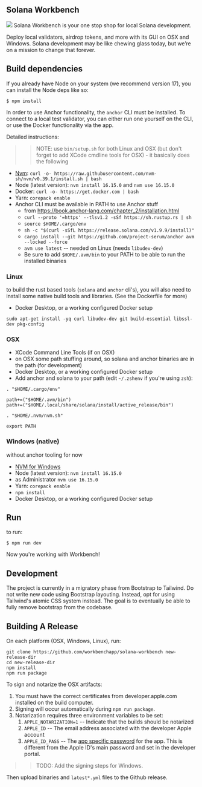## Solana Workbench
![](https://user-images.githubusercontent.com/28492/167247189-af6778ba-e8ee-4676-a7f1-ec5b9792b8b7.png)
Solana Workbench is your one stop shop for local Solana development.

Deploy local validators, airdrop tokens, and more with its GUI on OSX and Windows.
Solana development may be like chewing glass today, but we’re on a mission to change
that forever.

## Build dependencies

If you already have Node on your system (we recommend version 17), you can
install the Node deps like so:

```
$ npm install
```

In order to use Anchor functionality, the `anchor` CLI must be
installed. To connect to a local test validator, you can either
run one yourself on the CLI, or use the Docker functionality via
the app.

Detailed instructions:

>> NOTE: use `bin/setup.sh` for both Linux and OSX (but don't forget to add XCode cmdline tools for OSX) - it basically does the following

- [Nvm](https://github.com/nvm-sh/nvm): `curl -o- https://raw.githubusercontent.com/nvm-sh/nvm/v0.39.1/install.sh | bash`
- Node (latest version): `nvm install 16.15.0` and `nvm use 16.15.0`
- Docker: `curl -o- https://get.docker.com | bash`
- Yarn: `corepack enable`
- Anchor CLI must be available in PATH to use Anchor stuff
  - from https://book.anchor-lang.com/chapter_2/installation.html
  - `curl --proto '=https' --tlsv1.2 -sSf https://sh.rustup.rs | sh`
  - `source $HOME/.cargo/env`
  - `sh -c "$(curl -sSfL https://release.solana.com/v1.9.9/install)"`
  - `cargo install --git https://github.com/project-serum/anchor avm --locked --force`
  - `avm use latest` -- needed on Linux (needs `libudev-dev`)
  - Be sure to add `$HOME/.avm/bin` to your PATH to be able to run the installed binaries

### Linux

to build the rust based tools (`solana` and `anchor` cli's), you will also need to install some native build tools and libraries. (See the Dockerfile for more)

- Docker Desktop, or a working configured Docker setup


```
sudo apt-get install -yq curl libudev-dev git build-essential libssl-dev pkg-config
```

### OSX

- XCode Command Line Tools (if on OSX)
- on OSX some path stuffing around, so solana and anchor binaries are in the path (for development)
- Docker Desktop, or a working configured Docker setup
- Add anchor and solana to your path (edit `~/.zshenv` if you're using `zsh`):

```
. "$HOME/.cargo/env"

path+=("$HOME/.avm/bin")
path+=("$HOME/.local/share/solana/install/active_release/bin")

. "$HOME/.nvm/nvm.sh"

export PATH
```

### Windows (native)

without anchor tooling for now

- [NVM for Windows](https://github.com/coreybutler/nvm-windows)
- Node (latest version): `nvm install 16.15.0`
- as Administrator `nvm use 16.15.0`
- Yarn: `corepack enable`
- `npm install`
- Docker Desktop, or a working configured Docker setup


## Run

to run:

```
$ npm run dev
```

Now you're working with Workbench!

## Development

The project is currently in a migratory phase from Bootstrap to Tailwind. Do not write new code using Bootstrap layouting. Instead, opt for using Tailwind's
atomic CSS system instead. The goal is to eventually be able to fully remove bootstrap from the codebase.

## Building A Release

On each platform (OSX, Windows, Linux), run:

```
git clone https://github.com/workbenchapp/solana-workbench new-release-dir
cd new-release-dir
npm install
npm run package
```

To sign and notarize the OSX artifacts:

1. You must have the correct certificates from developer.apple.com installed on the build computer.
2. Signing will occur automatically during `npm run package`.
3. Notarization requires three environment variables to be set:
    1. `APPLE_NOTARIZATION=1` -- Indicate that the builds should be notarized
    2. `APPLE_ID` -- The email address associated with the developer Apple account
    3. `APPLE_ID_PASS` -- The [app specific password](https://support.apple.com/en-us/HT204397) for the app. This is different from the Apple ID's main password and set in the developer portal.

>> TODO: Add the signing steps for Windows.

Then upload binaries and `latest*.yml` files to the Github release.
